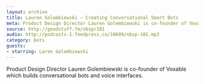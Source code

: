 ```yaml
---
layout: archive
title: Lauren Golembiewski — Creating Conversational Smart Bots
meta: Product Design Director Lauren Golembiewski is co-founder of Voxable which builds conversational bots and voice interfaces.
source: http://goodstuff.fm/nbsp/101
audio: http://podcasts-1.feedpress.co/10609/nbsp-101.mp3
category: bots
guests:
- starring: Laren Golembiewski
---
```


Product Design Director Lauren Golembiewski is co-founder of Voxable which builds conversational bots and voice interfaces.
